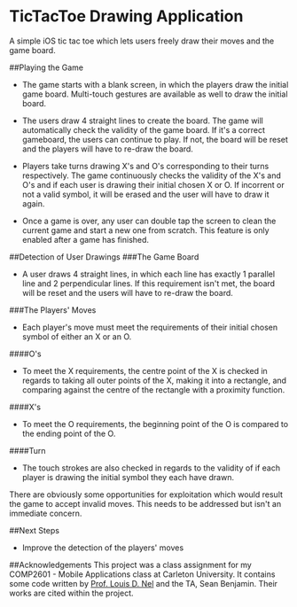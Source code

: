# TicTacToe Drawing Application
A simple iOS tic tac toe which lets users freely draw their moves and the game board.

##Playing the Game
 - The game starts with a blank screen, in which the players draw the initial game board. Multi-touch gestures are available as well to draw the initial board.

 - The users draw 4 straight lines to create the board. The game will automatically check the validity of the game board. If it's a correct gameboard, the users can continue to play. If not, the board will be reset and the players will have to re-draw the board.

 - Players take turns drawing X's and O's corresponding to their turns respectively. The game continuously checks the validity of the X's and O's and if each user is drawing their initial chosen X or O. If incorrent or not a valid symbol, it will be erased and the user will have to draw it again.

 - Once a game is over, any user can double tap the screen to clean the current game and start a new one from scratch. This feature is only enabled after a game has finished.

##Detection of User Drawings
###The Game Board
 - A user draws 4 straight lines, in which each line has exactly 1 parallel line and 2 perpendicular lines. If this requirement isn't met, the board will be reset and the users will have to re-draw the board.

###The Players' Moves
 - Each player's move must meet the requirements of their initial chosen symbol of either an X or an O. 
 
 ####O's
 - To meet the X requirements, the centre point of the X is checked in regards to taking all outer points of the X, making it into a rectangle, and comparing against the centre of the rectangle with a proximity function.
 
 ####X's
 - To meet the O requirements, the beginning point of the O is compared to the ending point of the O.
 
 ####Turn
 - The touch strokes are also checked in regards to the validity of if each player is drawing the initial symbol they each have drawn.

There are obviously some opportunities for exploitation which would result the game to accept invalid moves. This needs to be addressed but isn't an immediate concern.

##Next Steps
- Improve the detection of the players' moves

##Acknowledgements
This project was a class assignment for my COMP2601 - Mobile Applications class at Carleton University.
It contains some code written by [Prof. Louis D. Nel](http://people.scs.carleton.ca/~ldnel/) and the TA, Sean Benjamin.
Their works are cited within the project.
